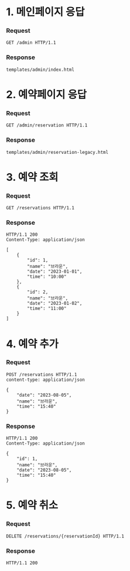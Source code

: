 # 1. 메인페이지 응답

### Request

```
GET /admin HTTP/1.1
```

### Response

```
templates/admin/index.html
```

# 2. 예약페이지 응답

### Request

```
GET /admin/reservation HTTP/1.1
```

### Response

```
templates/admin/reservation-legacy.html
```

# 3. 예약 조회

### Request

```
GET /reservations HTTP/1.1

```

### Response

```
HTTP/1.1 200
Content-Type: application/json

[
    {
        "id": 1,
        "name": "브라운",
        "date": "2023-01-01",
        "time": "10:00"
    },
    {
        "id": 2,
        "name": "브라운",
        "date": "2023-01-02",
        "time": "11:00"
    }
]

```

# 4. 예약 추가

### Request

```
POST /reservations HTTP/1.1
content-type: application/json

{
    "date": "2023-08-05",
    "name": "브라운",
    "time": "15:40"
}

```

### Response

```
HTTP/1.1 200
Content-Type: application/json

{
    "id": 1,
    "name": "브라운",
    "date": "2023-08-05",
    "time": "15:40"
}
```

# 5. 예약 취소

### Request

```
DELETE /reservations/{reservationId} HTTP/1.1
```

### Response

```
HTTP/1.1 200
```